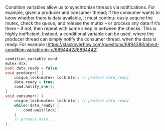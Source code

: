 Condition variables allow us to synchronize threads via notifications. For example, given a producer
and consumer thread; if the consumer wants to know whether there is data available, it must continu-
ously acquire the mutex, check the queue, and release the mutex – or process any data if it’s there – if
not, then repeat with some sleep in between the checks.
This is highly inefficient. Instead, a conditional variable can be used, where the producer thread can
simply notify the consumer thread, when the data is ready. For example (https://stackoverflow.com/questions/6894388/about-condition-variable-in-c/6894442#6894442)

```cpp
condition_variable cond;
mutex mtx;
bool data_ready = false;
void producer() {
	unique_lock<mutex> lock(mtx); // protect data_ready
	data_ready = true;
	cond.notify_one();
}
void consumer() {
	unique_lock<mutex> lock(mtx); // protect data_ready
	while(!data_ready) {
		cond.wait(lock);
	}
	// process data ..
}
```